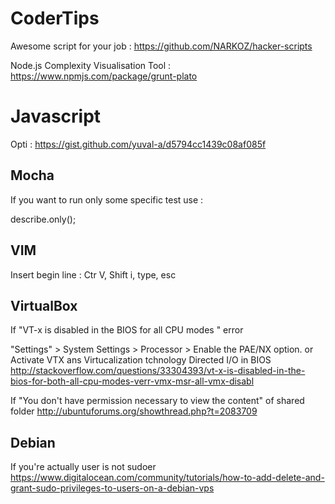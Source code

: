# CoderTips

Awesome script for your job : https://github.com/NARKOZ/hacker-scripts

Node.js Complexity Visualisation Tool : https://www.npmjs.com/package/grunt-plato

# Javascript 

Opti : https://gist.github.com/yuval-a/d5794cc1439c08af085f

## Mocha
If you want to run only some specific test use :

describe.only();

## VIM

Insert begin line : Ctr V, Shift i, type, esc

## VirtualBox

If "VT-x is disabled in the BIOS for all CPU modes " error 
 
 "Settings" > System Settings > Processor > Enable the PAE/NX option. or Activate VTX ans Virtucalization tchnology Directed I/O in BIOS
 http://stackoverflow.com/questions/33304393/vt-x-is-disabled-in-the-bios-for-both-all-cpu-modes-verr-vmx-msr-all-vmx-disabl

If "You don't have permission necessary to view the content" of shared folder
http://ubuntuforums.org/showthread.php?t=2083709

## Debian

If you're actually user is not sudoer
https://www.digitalocean.com/community/tutorials/how-to-add-delete-and-grant-sudo-privileges-to-users-on-a-debian-vps
